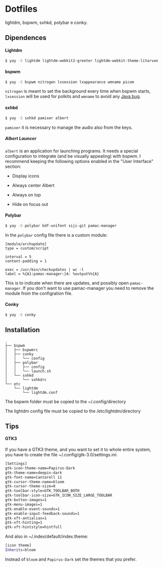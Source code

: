 # Dotfiles

lightdm, bspwm, sxhkd, polybar e conky.

## Dipendences

#### Lightdm

```bash
$ yay -S lightdm lightdm-webkit2-greeter lightdm-webkit-theme-litarvan light-locker
```

#### bspwm

```bash
$ yay -S bspwm nitrogen lxsession lxappearance wmname picom
```

`nitrogen` is meant to set the background every time when bspwm starts, `lxsession` will be used for polkits and `wmname` to avoid any [Java bug](https://wiki.archlinux.org/index.php/Bspwm#Problems_with_Java_applications).

#### sxhkd

```bash
$ yay -S sxhkd pamixer albert 
```

`pamixer` it is necessary to manage the audio also from the keys.

##### Albert Launcer

`albert` is an application for launching programs. It needs a special configuration to integrate (and be visually appealing) with bspwm. I recommend keeping the following options enabled in the "User Interface" section:

- Display icons

- Always center Albert

- Always on top

- Hide on focus out

#### Polybar

```bash
$ yay -S polybar bdf-unifont siji-git pamac-manager
```

In the `polybar` config file there is a custom module:

```vim
[module/archupdate]
type = custom/script

interval = 5
content-padding = 1

exec = /usr/bin/checkupdates | wc -l
label = %{A1:pamac-manager:}A: %output%%{A}
```

This is to indicate when there are updates, and possibly open `pamac-manager`. If you don't want to use pamac-manager you need to remove the module from the configration file.

#### Conky

```bash
$ yay -S conky
```

## Installation

```
.
├── bspwm
│   ├── bspwmrc
│   ├── conky
│   │   └── config
│   ├── polybar
│   │   ├── config
│   │   └── launch.sh
│   └── sxhkd
│       └── sxhkdrc
└── etc
    └── lightdm
        └── lightdm.conf
```

The bspwm folder must be copied to the ~/.config/directory

The lightdm config file must be copied to the /etc/lightdm/directory

## Tips

#### GTK3

If you have a GTK3 theme, and you want to set it to whole entire system, you have to create the file ~/.config/gtk-3.0/settings.ini:

```bash
[Settings]
gtk-icon-theme-name=Papirus-Dark
gtk-theme-name=deepin-dark
gtk-font-name=Cantarell 11
gtk-cursor-theme-name=bloom
gtk-cursor-theme-size=0
gtk-toolbar-style=GTK_TOOLBAR_BOTH
gtk-toolbar-icon-size=GTK_ICON_SIZE_LARGE_TOOLBAR
gtk-button-images=1
gtk-menu-images=1
gtk-enable-event-sounds=1
gtk-enable-input-feedback-sounds=1
gtk-xft-antialias=1
gtk-xft-hinting=1
gtk-xft-hintstyle=hintfull
```

 And also in \~/.index/default/index.theme:

```bash
[icon theme]
Inherits=bloom
```

Instead of `bloom` and `Papirus-Dark` set the themes that you prefer.
